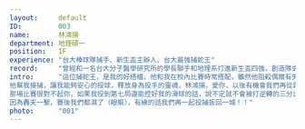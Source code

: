 ```yaml
---
layout:     default
ID:         003
name:       林鴻揚
department: 地理碩一
position:   IF
experience: "台大棒球隊捕手、新生盃主辦人、台大最強捕蛇王"
record:     "曾經和一名台大分子醫學研究所的學長聯手和地理系打進新生盃四強，創造隊史最佳紀錄。"
intro:      "這位捕蛇王，是我的好搭檔，他和我在校內比賽時常搭配，雖然他阻殺偶爾有失常表現能抓到跑者，但是他真的很會catch，各種挖地瓜的球都接得很好，也很會配球。
他幫我接捕，讓我能夠安心的投球，釋放身為投手的靈魂，林鴻揚，愛你，以後有機會我們再從跌倒的地方站起來。
那場比賽很對不起你，如果我投到第七局還能控好我的滑球的話，說不定就不會被打逆轉的三分出牆的全壘打了，我永遠記得那球你配外角直球，我也投得很到位，但是真的因為已經投了100球以上，球威下降，肛~的一聲，一球逆轉了戰局，還差兩個出局數就能攜手進軍冠軍戰。
因為轟天一擊，賽後我們都濕了（眼眶），有緣的話我們再一起投捕扳回一城！！"
photo:      "001"
---
```

